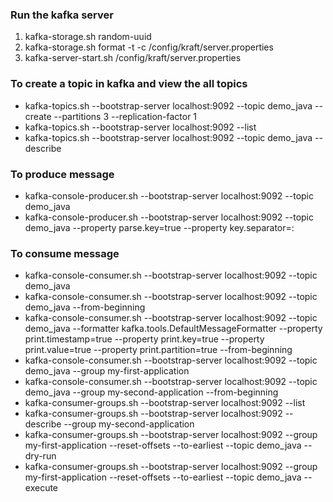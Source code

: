 ### Run the kafka server
1. kafka-storage.sh random-uuid
2. kafka-storage.sh format -t <uuid> -c <kafka-path>/config/kraft/server.properties
3. kafka-server-start.sh <kafka-path>/config/kraft/server.properties

### To create a topic in kafka and view the all topics
+ kafka-topics.sh --bootstrap-server localhost:9092 --topic demo_java --create --partitions 3 --replication-factor 1
+ kafka-topics.sh --bootstrap-server localhost:9092 --list
+ kafka-topics.sh --bootstrap-server localhost:9092 --topic demo_java --describe

### To produce message
+ kafka-console-producer.sh --bootstrap-server localhost:9092 --topic demo_java
+ kafka-console-producer.sh --bootstrap-server localhost:9092 --topic demo_java --property parse.key=true --property key.separator=:

### To consume message
+ kafka-console-consumer.sh --bootstrap-server localhost:9092 --topic demo_java
+ kafka-console-consumer.sh --bootstrap-server localhost:9092 --topic demo_java --from-beginning
+ kafka-console-consumer.sh --bootstrap-server localhost:9092 --topic demo_java --formatter kafka.tools.DefaultMessageFormatter --property print.timestamp=true --property print.key=true --property print.value=true --property print.partition=true --from-beginning
+ kafka-console-consumer.sh --bootstrap-server localhost:9092 --topic demo_java --group my-first-application
+ kafka-console-consumer.sh --bootstrap-server localhost:9092 --topic demo_java --group my-second-application --from-beginning
+ kafka-consumer-groups.sh --bootstrap-server localhost:9092 --list
+ kafka-consumer-groups.sh --bootstrap-server localhost:9092 --describe --group my-second-application
+ kafka-consumer-groups.sh --bootstrap-server localhost:9092 --group my-first-application --reset-offsets --to-earliest --topic demo_java --dry-run
+ kafka-consumer-groups.sh --bootstrap-server localhost:9092 --group my-first-application --reset-offsets --to-earliest --topic demo_java --execute

